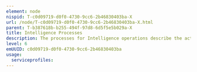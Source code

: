 ```yaml
---
element: node
nispid: T-c0d09719-d0f0-4730-9cc6-2b46830403ba-X
url: /node/T-c0d09719-d0f0-4730-9cc6-2b46830403ba-X.html
parent: T-b387618b-b255-494f-97d8-6d5f5e5b029a-X
title: Intelligence Processes
description: The processes for Intelligence operations describe the activities necessary to achieve the operational requirements for Joint Intelligence, Surveillance and Reconnaissance (JISR) and deliver Intelligence products in support of operational decison-making and situational awareness. The complexity of modern operations produces a greater need for all-encompassing intelligence, which uses a wide range of sources and agencies to develop understanding of the operational environment. This relies upon geospatial, cultural and linguistic capabilities for information collection and the subsequent processing into intelligence and dissemination.
level: 6
emUUID: c0d09719-d0f0-4730-9cc6-2b46830403ba
usage:
  serviceprofiles:
---
```

